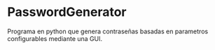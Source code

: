 # PasswordGenerator
Programa en python que genera contraseñas basadas en parametros configurables mediante una GUI.
